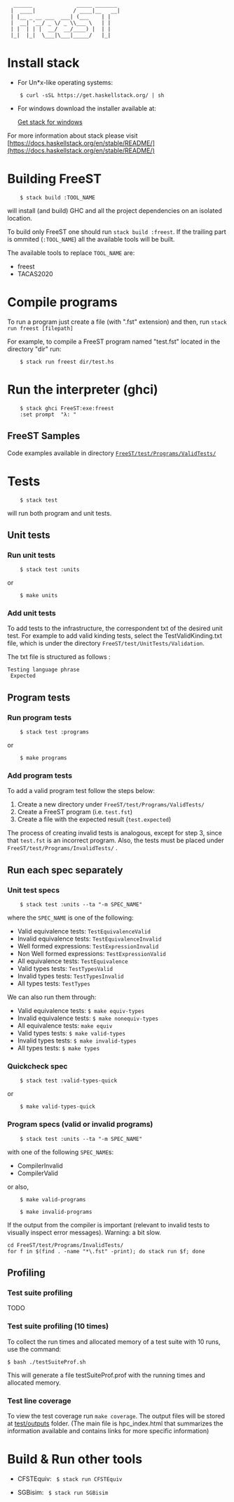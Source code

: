 ```
  ______              _____ _______ 
 |  ____|            / ____|__   __|
 | |__ _ __ ___  ___| (___    | |
 |  __| '__/ _ \/ _ \\___ \   | |
 | |  | | |  __/  __/____) |  | |
 |_|  |_|  \___|\___|_____/   |_|
```

# Install stack
- For Un*x-like operating systems:
```
    $ curl -sSL https://get.haskellstack.org/ | sh
```

- For windows download the installer available at: 
  
  [Get stack for windows](https://get.haskellstack.org/stable/windows-x86_64-installer.exe)

For more information about stack please visit [https://docs.haskellstack.org/en/stable/README/](https://docs.haskellstack.org/en/stable/README/)

# Building FreeST

```
    $ stack build :TOOL_NAME
```	

will install (and build) GHC and all the project dependencies on an isolated location. 

To build only FreeST one should run ```stack build :freest```.
If the trailing part is ommited (```:TOOL_NAME```) all the available tools will be built.

The available tools to replace ```TOOL_NAME``` are:
  - freest
  - TACAS2020


# Compile programs

To run a program just create a file (with ".fst" extension) and then, 
run ``` stack run freest [filepath] ```

For example, to compile a FreeST program named "test.fst" located in the directory "dir" run:
```
    $ stack run freest dir/test.hs
```

# Run the interpreter (ghci)

```
    $ stack ghci FreeST:exe:freest
    :set prompt  "λ: "
```

## FreeST Samples

Code examples available in directory 
[`FreeST/test/Programs/ValidTests/`](FreeST/test/Programs/ValidTests/)


# Tests

```
    $ stack test
```

will run both program and unit tests.

## Unit tests

### Run unit tests
```
    $ stack test :units
```

or

```
    $ make units
```

### Add unit tests
To add tests to the infrastructure, the correspondent txt of the desired unit test. 
For example to add valid kinding tests, select the TestValidKinding.txt file, which is under 
the directory `FreeST/test/UnitTests/Validation`.

The txt file is structured as follows :

    Testing language phrase
     Expected

## Program tests

### Run program tests
```
    $ stack test :programs
```

or

```
    $ make programs
```

### Add program tests

To add a valid program test follow the steps below:

1. Create a new directory under `FreeST/test/Programs/ValidTests/`
2. Create a FreeST program (i.e. `test.fst`)
3. Create a file with the expected result (`test.expected`)

The process of creating invalid tests is analogous, except for step 3, 
since that `test.fst` is an incorrect program. Also, the tests must be
placed under `FreeST/test/Programs/InvalidTests/` .


## Run each spec separately

### Unit test specs
```
    $ stack test :units --ta "-m SPEC_NAME"
```

where the `SPEC_NAME` is one of the following:

- Valid equivalence tests: `TestEquivalenceValid`
- Invalid equivalence tests: `TestEquivalenceInvalid`
- Well formed expressions: `TestExpressionInvalid`
- Non Well formed expressions: `TestExpressionValid`
- All equivalence tests: `TestEquivalence`
- Valid types tests: `TestTypesValid`
- Invalid types tests: `TestTypesInvalid`
- All types tests: `TestTypes`

We can also run them through:

- Valid equivalence tests: `$ make equiv-types`
- Invalid equivalence tests: `$ make nonequiv-types`
- All equivalence tests: `make equiv`
- Valid types tests: `$ make valid-types`
- Invalid types tests: `$ make invalid-types`
- All types tests: `$ make types`


### Quickcheck spec
```
    $ stack test :valid-types-quick
```

or

```
    $ make valid-types-quick
```

### Program specs (valid or invalid programs)
```
    $ stack test :units --ta "-m SPEC_NAME"
```

with one of the following `SPEC_NAME`s:

- CompilerInvalid
- CompilerValid

or also,

```
    $ make valid-programs
```

```
    $ make invalid-programs
```

If the output from the compiler is important (relevant to invalid
tests to visually inspect error messages). Warning: a bit slow.

```
cd FreeST/test/Programs/InvalidTests/
for f in $(find . -name "*\.fst" -print); do stack run $f; done
```

## Profiling
### Test suite profiling
TODO

### Test suite profiling (10 times)
To collect the run times and allocated memory of a test suite with 10 runs, use the command:

```
$ bash ./testSuiteProf.sh
```

This will generate a file testSuiteProf.prof with the running times and allocated memory.

### Test line coverage
To view the test coverage run ``` make coverage ```. The output files will be stored at 
[test/outputs](test/outputs) folder. (The main file is hpc_index.html that summarizes the 
information available and contains links for more specific information)


# Build & Run other tools

 - CFSTEquiv: ``` $ stack run CFSTEquiv```

 - SGBisim:  ``` $ stack run SGBisim```
